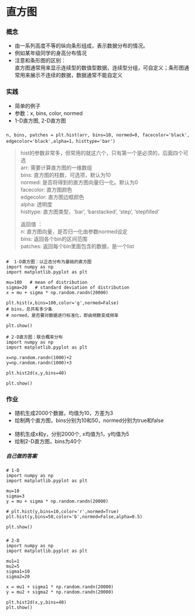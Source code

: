 # 直方图

### 概念
- 由一系列高度不等的纵向条形组成，表示数据分布的情况。
- 例如某年级同学的身高分布情况
- 注意和条形图的区别：  
    直方图通常用来显示连续型的数值型数据，连续型分组，可自定义；条形图通常用来展示不连续的数据，数据通常不能自定义

### 实践
- 简单的例子 
- 参数：x, bins, color, normed
- 1-D直方图, 2-D直方图

###
    n, bins, patches = plt.hist(arr, bins=10, normed=0, facecolor='black', edgecolor='black',alpha=1，histtype='bar')
> hist的参数非常多，但常用的就这六个，只有第一个是必须的，后面四个可选  
> arr: 需要计算直方图的一维数组  
> bins: 直方图的柱数，可选项，默认为10  
> normed: 是否将得到的直方图向量归一化。默认为0  
> facecolor: 直方图颜色  
> edgecolor: 直方图边框颜色  
> alpha: 透明度  
> histtype: 直方图类型，‘bar’, ‘barstacked’, ‘step’, ‘stepfilled’  
> 
> 返回值 ：  
> n: 直方图向量，是否归一化由参数normed设定  
> bins: 返回各个bin的区间范围  
> patches: 返回每个bin里面包含的数据，是一个list  

###
	#  1-D直方图：以正态分布为基础的直方图
	import numpy as np
	import matplotlib.pyplot as plt
	
	mu=100   # mean of distribution
	sigma=20   # standard deviation of distribution
	x = mu + sigma * np.random.randn(20000)
	
	plt.hist(x,bins=100,color='g',normed=False)
	# bins，总共有多少条
	# normed，是否要对数据进行标准化，即由频数变成频率
	
	plt.show()

	# 2-D直方图：联合概率分布
	import numpy as np
	import matplotlib.pyplot as plt
	
	x=np.random.randn(1000)+2
	y=np.random.randn(1000)+3
	
	plt.hist2d(x,y,bins=40)
	
	plt.show()	

### 作业
- 随机生成2000个数据，均值为10，方差为3
- 绘制两个直方图，bins分别为10和50，normed分别为true和false  
 
- 随机生成x和y，分别2000个, x均值为1，y均值为5
- 绘制2-D直方图，bins为40个

##### 自己做的答案
	# 1-D
	import numpy as np
	import matplotlib.pyplot as plt
	
	mu=10
	sigma=3
	y = mu + sigma * np.random.randn(20000)
	
	# plt.hist(y,bins=10,color='r',normed=True)
	plt.hist(y,bins=50,color='b',normed=False,alpha=0.5)
	
	plt.show()
###
	# 2-D
    import numpy as np
    import matplotlib.pyplot as plt
    
    mu1=1
    mu2=5
    sigma1=10
    sigma2=20
    
    x = mu1 + sigma1 * np.random.randn(20000)
    y = mu2 + sigma2 * np.random.randn(20000)
    
    plt.hist2d(x,y,bins=40)
    plt.show()
